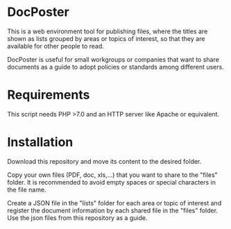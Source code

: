 # DocPoster

This is a web environment tool for publishing files, where the titles are shown as lists grouped by areas or topics of interest, so that they are available for other people to read.

DocPoster is useful for small workgroups or companies that want to share documents as a guide to adopt policies or standards among different users.

# Requirements

This script needs PHP >7.0 and an HTTP server like Apache or equivalent.

# Installation

Download this repository and move its content to the desired folder.

Copy your own files (PDF, doc, xls,...) that you want to share to the "files" folder. It is recommended to avoid empty spaces or special characters in the file name.

Create a JSON file in the "lists" folder for each area or topic of interest and register the document information by each shared file in the "files" folder. Use the json files from this repository as a guide.